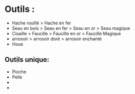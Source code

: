 # Outils :
- Hache rouillé > Hache en fer 
- Seau en bois > Seau en fer > Seau en or > Seau magique
- Cisaille > Faucille > Faucille en or > Faucille Magique
- arrosoir > arrosoir doré > arrosoir enchanté
- Houe

## Outils unique:
- Pioche
- Pelle
- 
- 

